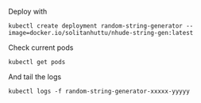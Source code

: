 Deploy with

```
kubectl create deployment random-string-generator --image=docker.io/solitanhuttu/nhude-string-gen:latest
```

Check current pods

```
kubectl get pods
```

And tail the logs

```
kubectl logs -f random-string-generator-xxxxx-yyyyy
```
